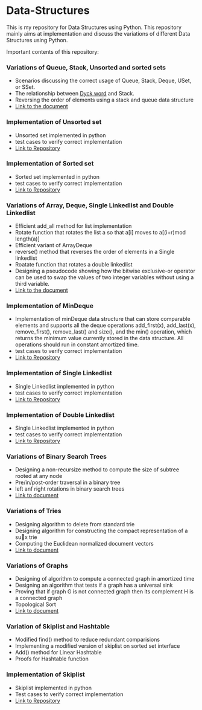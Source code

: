 # Data-Structures
This is my repository for Data Structures using Python. 
This repository mainly aims at implementation and discuss the variations of different Data Structures using Python.

Important contents of this repository:

### Variations of Queue, Stack, Unsorted and sorted sets
  - Scenarios discussing the correct usage of Queue, Stack, Deque, USet, or SSet.
  - The relationship between [Dyck word](https://en.wiktionary.org/wiki/Dyck_word) and Stack.
  - Reversing the order of elements using a stack and queue data structure
  - [Link to the document](https://github.com/SamanGaziani188/Data-Structures/blob/master/Documents/Variations-of-Queue-Stack-Unsorted-and-sorted%20sets/main.pdf)

### Implementation of Unsorted set
  - Unsorted set implemented in python
  - test cases to verify correct implementation
  - [Link to Repository](https://github.com/SamanGaziani188/Data-Structures/tree/master/unsorted-set)
  
### Implementation of Sorted set
  - Sorted set implemented in python
  - test cases to verify correct implementation
  - [Link to Repository](https://github.com/SamanGaziani188/Data-Structures/tree/master/sorted-set)
  
### Variations of Array, Deque, Single Linkedlist and Double Linkedlist
  - Efficient add_all method for list implementation
  - Rotate function that rotates the list a so that a[i] moves to a[(i+r)mod length(a)]
  - Efficient variant of ArrayDeque
  - reverse() method that reverses the order of elements in a Single linkedlist
  - Roatate function that rotates a double linkedlist 
  - Designing a pseudocode showing how the bitwise exclusive-or operator can be used to swap the values of two integer variables without using a third variable.
  - [Link to the document](https://github.com/SamanGaziani188/Data-Structures/blob/master/Documents/Variations-of-Array-Deque-SingleLinkedlist-and-DoubleLinkedlist/main.pdf)


### Implementation of MinDeque
  - Implementation of minDeque data structure that can store comparable elements and supports all the deque operations add_first(x), add_last(x), remove_first(), remove_last() and size(), and the min() operation, which returns the minimum value currently stored in the data structure. All operations should run in constant amortized time.
  - test cases to verify correct implementation
  - [Link to Repository](https://github.com/SamanGaziani188/Data-Structures/tree/master/mindeque)
  
### Implementation of Single Linkedlist
  - Single Linkedlist implemented in python
  - test cases to verify correct implementation
  - [Link to Repository](https://github.com/SamanGaziani188/Data-Structures/tree/master/single-linkedlist)
  
### Implementation of Double Linkedlist
  - Single Linkedlist implemented in python
  - test cases to verify correct implementation
  - [Link to Repository](https://github.com/SamanGaziani188/Data-Structures/tree/master/double-linkedlist)

### Variations of Binary Search Trees
  - Designing a non-recursize method to compute the size of subtree rooted at any node
  - Pre/in/post-order traversal in a binary tree
  - left anf right rotations in binary search trees
  - [Link to document](https://github.com/SamanGaziani188/Data-Structures/tree/master/Documents/Variations-of-BST)

### Variations of Tries
  - Designing algorithm to delete from standard trie
  - Designing algorithm for constructing the compact representation of a sux trie
  - Computing the Euclidean normalized document vectors
  - [Link to document](https://github.com/SamanGaziani188/Data-Structures/tree/master/Documents/Variations-of-Tries)
  
### Variations of Graphs
  - Designing of algorithm to compute a connected graph in amortized time
  - Designing an algorithm that tests if a graph has a universal sink
  - Proving that if graph G is not connected graph then its complement H is a connected graph
  - Topological Sort
  - [Link to document](https://github.com/SamanGaziani188/Data-Structures/tree/master/Documents/Variations-of-Graphs)

### Variation of Skiplist and Hashtable
  - Modified find() method to reduce redundant comparisions
  - Implementing a modified version of skiplist on sorted set interface
  - Add() method for Linear Hashtable 
  - Proofs for Hashtable function 

### Implementation of Skiplist
  - Skiplist implemented in python 
  - Test cases to verify correct implementation
  - [Link to Repository](https://github.com/SamanGaziani188/Data-Structures/tree/master/skip-list)
